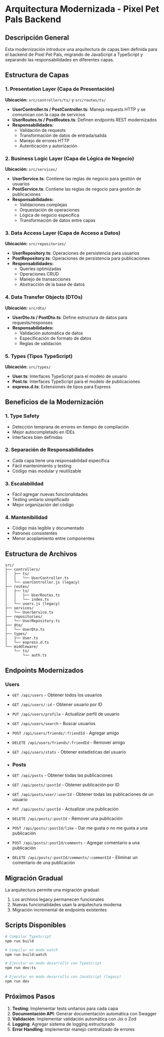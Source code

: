 # Arquitectura Modernizada - Pixel Pet Pals Backend

## Descripción General

Esta modernización introduce una arquitectura de capas bien definida para el backend de Pixel Pet Pals, migrando de JavaScript a TypeScript y separando las responsabilidades en diferentes capas.

## Estructura de Capas

### 1. Presentation Layer (Capa de Presentación)
**Ubicación:** `src/controllers/ts/` y `src/routes/ts/`

- **UserController.ts / PostController.ts**: Maneja requests HTTP y se comunican con la capa de servicios
- **UserRoutes.ts / PostRoutes.ts**: Definen endpoints REST modernizados
- **Responsabilidades:**
  - Validación de requests
  - Transformación de datos de entrada/salida
  - Manejo de errores HTTP
  - Autenticación y autorización

### 2. Business Logic Layer (Capa de Lógica de Negocio)
**Ubicación:** `src/services/`

- **UserService.ts**: Contiene las reglas de negocio para gestión de usuarios
- **PostService.ts**: Contiene las reglas de negocio para gestión de publicaciones
- **Responsabilidades:**
  - Validaciones complejas
  - Orquestación de operaciones
  - Lógica de negocio específica
  - Transformación de datos entre capas

### 3. Data Access Layer (Capa de Acceso a Datos)
**Ubicación:** `src/repositories/`

- **UserRepository.ts**: Operaciones de persistencia para usuarios
- **PostRepository.ts**: Operaciones de persistencia para publicaciones
- **Responsabilidades:**
  - Queries optimizadas
  - Operaciones CRUD
  - Manejo de transacciones
  - Abstracción de la base de datos

### 4. Data Transfer Objects (DTOs)
**Ubicación:** `src/dto/`

- **UserDto.ts / PostDto.ts**: Define estructura de datos para requests/responses
- **Responsabilidades:**
  - Validación automática de datos
  - Especificación de formato de datos
  - Reglas de validación

### 5. Types (Tipos TypeScript)
**Ubicación:** `src/types/`

- **User.ts**: Interfaces TypeScript para el modelo de usuario
- **Post.ts**: Interfaces TypeScript para el modelo de publicaciones
- **express.d.ts**: Extensiones de tipos para Express

## Beneficios de la Modernización

### 1. Type Safety
- Detección temprana de errores en tiempo de compilación
- Mejor autocompletado en IDEs
- Interfaces bien definidas

### 2. Separación de Responsabilidades
- Cada capa tiene una responsabilidad específica
- Fácil mantenimiento y testing
- Código más modular y reutilizable

### 3. Escalabilidad
- Fácil agregar nuevas funcionalidades
- Testing unitario simplificado
- Mejor organización del código

### 4. Mantenibilidad
- Código más legible y documentado
- Patrones consistentes
- Menor acoplamiento entre componentes

## Estructura de Archivos

```
src/
├── controllers/
│   ├── ts/
│   │   └── UserController.ts
│   └── userController.js (legacy)
├── routes/
│   ├── ts/
│   │   ├── UserRoutes.ts
│   │   └── index.ts
│   └── users.js (legacy)
├── services/
│   └── UserService.ts
├── repositories/
│   └── UserRepository.ts
├── dto/
│   └── UserDto.ts
├── types/
│   ├── User.ts
│   └── express.d.ts
└── middleware/
    └── ts/
        └── auth.ts
```

## Endpoints Modernizados

### Users
- `GET /api/users` - Obtener todos los usuarios
- `GET /api/users/:id` - Obtener usuario por ID
- `PUT /api/users/profile` - Actualizar perfil de usuario
- `GET /api/users/search` - Buscar usuarios
- `POST /api/users/friends/:friendId` - Agregar amigo
- `DELETE /api/users/friends/:friendId` - Remover amigo
- `GET /api/users/stats` - Obtener estadísticas del usuario

- ### Posts
- `GET /api/posts` - Obtener todas las publicaciones
- `GET /api/posts/:postId` - Obtener publicación por ID
- `GET /api/posts/user/:userId` - Obtener todas las publicaciones de un usuario
- `PUT /api/posts/:postId` - Actualizar una publicación
- `DELETE /api/posts/:postId` - Remover una publicación
- `POST /api/posts/:postId/like` - Dar me gusta o no me gusta a una publicación
- `POST /api/posts/:postId/comments` - Agregar comentario a una publicación
- `DELETE /api/posts/:postId/comments/:commentId` - Eliminar un comentario de una publicación

## Migración Gradual

La arquitectura permite una migración gradual:
1. Los archivos legacy permanecen funcionales
2. Nuevas funcionalidades usan la arquitectura moderna
3. Migración incremental de endpoints existentes

## Scripts Disponibles

```bash
# Compilar TypeScript
npm run build

# Compilar en modo watch
npm run build:watch

# Ejecutar en modo desarrollo con TypeScript
npm run dev:ts

# Ejecutar en modo desarrollo con JavaScript (legacy)
npm run dev
```

## Próximos Pasos

1. **Testing**: Implementar tests unitarios para cada capa
2. **Documentación API**: Generar documentación automática con Swagger
3. **Validación**: Implementar validación automática con Joi o Zod
4. **Logging**: Agregar sistema de logging estructurado
5. **Error Handling**: Implementar manejo centralizado de errores 
